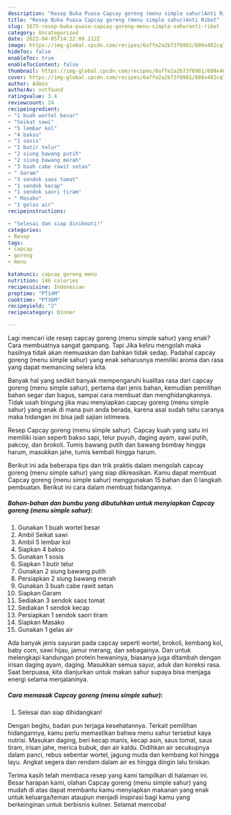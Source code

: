 ```yaml
---
description: "Resep Buka Puasa Capcay goreng (menu simple sahur)Anti Ribet"
title: "Resep Buka Puasa Capcay goreng (menu simple sahur)Anti Ribet"
slug: 1675-resep-buka-puasa-capcay-goreng-menu-simple-sahuranti-ribet
category: Uncategorized
date: 2022-04-05T14:22:09.212Z
image: https://img-global.cpcdn.com/recipes/6affe2a2b73f6981/680x482cq70/capcay-goreng-menu-simple-sahur-foto-resep-utama.jpg
hideToc: false
enableToc: true
enableTocContent: false
thumbnail: https://img-global.cpcdn.com/recipes/6affe2a2b73f6981/680x482cq70/capcay-goreng-menu-simple-sahur-foto-resep-utama.jpg
cover: https://img-global.cpcdn.com/recipes/6affe2a2b73f6981/680x482cq70/capcay-goreng-menu-simple-sahur-foto-resep-utama.jpg
author: Admin
authorAv: notfound
ratingvalue: 3.4
reviewcount: 24
recipeingredient:
- "1 buah wortel besar"
- "Seikat sawi"
- "5 lembar kol"
- "4 bakso"
- "1 sosis"
- "1 butir telur"
- "2 siung bawang putih"
- "2 siung bawang merah"
- "3 buah cabe rawit setan"
- " Garam"
- "3 sendok saos tomat"
- "1 sendok kecap"
- "1 sendok saori tiram"
- " Masako"
- "1 gelas air"
recipeinstructions:

- "Selesai dan siap dinikmati!"
categories:
- Resep
tags:
- capcay
- goreng
- menu

katakunci: capcay goreng menu 
nutrition: 146 calories
recipecuisine: Indonesian
preptime: "PT14M"
cooktime: "PT36M"
recipeyield: "2"
recipecategory: Dinner

---
```



Lagi mencari ide resep capcay goreng (menu simple sahur) yang enak? Cara membuatnya sangat gampang. Tapi Jika keliru mengolah maka hasilnya tidak akan memuaskan dan bahkan tidak sedap. Padahal capcay goreng (menu simple sahur) yang enak seharusnya memiliki aroma dan rasa yang dapat memancing selera kita.


Banyak hal yang sedikit banyak mempengaruhi kualitas rasa dari capcay goreng (menu simple sahur), pertama dari jenis bahan, kemudian pemilihan bahan segar dan bagus, sampai cara membuat dan menghidangkannya. Tidak usah bingung jika mau menyiapkan capcay goreng (menu simple sahur) yang enak di mana pun anda berada, karena asal sudah tahu caranya maka hidangan ini bisa jadi sajian istimewa.

Resep Capcay goreng (menu simple sahur). Capcay kuah yang satu ini memiliki isian seperti bakso sapi, telur puyuh, daging ayam, sawi putih, pakcoy, dan brokoli. Tumis bawang putih dan bawang bombay hingga harum, masukkan jahe, tumis kembali hingga harum.


Berikut ini ada beberapa tips dan trik praktis dalam mengolah capcay goreng (menu simple sahur) yang siap dikreasikan. Kamu dapat membuat Capcay goreng (menu simple sahur) menggunakan 15 bahan dan 0 langkah pembuatan. Berikut ini cara dalam membuat hidangannya.

<!--inarticleads1-->

##### Bahan-bahan dan bumbu yang dibutuhkan untuk menyiapkan Capcay goreng (menu simple sahur):

1. Gunakan 1 buah wortel besar
1. Ambil Seikat sawi
1. Ambil 5 lembar kol
1. Siapkan 4 bakso
1. Gunakan 1 sosis
1. Siapkan 1 butir telur
1. Gunakan 2 siung bawang putih
1. Persiapkan 2 siung bawang merah
1. Gunakan 3 buah cabe rawit setan
1. Siapkan  Garam
1. Sediakan 3 sendok saos tomat
1. Sediakan 1 sendok kecap
1. Persiapkan 1 sendok saori tiram
1. Siapkan  Masako
1. Gunakan 1 gelas air


Ada banyak jenis sayuran pada capcay seperti wortel, brokoli, kembang kol, baby corn, sawi hijau, jamur merang, dan sebagainya. Dan untuk melengkapi kandungan protein hewaninya, biasanya juga ditambah dengan irisan daging ayam, daging. Masukkan semua sayur, aduk dan koreksi rasa. Saat berpuasa, kita dianjurkan untuk makan sahur supaya bisa menjaga energi selama menjalaninya. 

<!--inarticleads2-->

##### Cara memasak Capcay goreng (menu simple sahur):


1. Selesai dan siap dihidangkan!

Dengan begitu, badan pun terjaga kesehatannya. Terkait pemilihan hidangannya, kamu perlu memastikan bahwa menu sahur tersebut kaya nutrisi. Masukan daging, beri kecap manis, kecap asin, saus tomat, saus tiram, irisan jahe, merica bubuk, dan air kaldu. Didihkan air secukupnya dalam panci, rebus sebentar wortel, jagung muda dan kembang kol hingga layu. Angkat segera dan rendam dalam air es hingga dingin lalu tiriskan. 

Terima kasih telah membaca resep yang kami tampilkan di halaman ini. Besar harapan kami, olahan Capcay goreng (menu simple sahur) yang mudah di atas dapat membantu kamu menyiapkan makanan yang enak untuk keluarga/teman ataupun menjadi inspirasi bagi kamu yang berkeinginan untuk berbisnis kuliner. Selamat mencoba!
